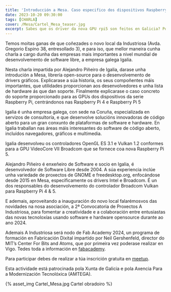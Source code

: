 ```yaml
---
title: 'Introducción a Mesa. Caso especifico dos dispositivos Raspberry Pi por Igalia'
date: 2023-10-20 09:30:00
tags: [CHARLA]
cover: /Mesa/Cartel_Mesa_teaser.jpg
excerpt: Sabes que os driver da nova GPU rpi5 son feitos en Galicia? Pois na inauguración do novo local Alejandro de Igalia vén contarnos cómo se fan!
---
```


Temos moitas ganas de que coñezades o novo local da Industriosa (Avda. Gregorio Espino 38, entresollado 3), e para iso, que mellor maneira cunha charla a cargo dunha das empresas mais importantes a nivel mundial de desenvolvemento de software libre, a empresa galega Igalia.

Nesta charla impartida por Alejandro Piñeiro de Igalia, darase unha introdución a Mesa, librería open-source para o desenvolvemento de drivers gráficos. Explicarase a súa historia, os seus compoñentes máis importantes, que utilidades proporcionan aos desenvolvedores e unha lista de hardware ás que dan soporte. Finalmente explicarase o caso concreto do soporte proporcionado para as GPUs dos dispositivos da serie Raspberry Pi, centrándonos nas Raspberry Pi 4 e Raspberry Pi 5

Igalia é unha empresa galega, con sede na Coruña, especializada en servizos de consultoría, e que desenvolve solucións innovadoras de código aberto para un gran conxunto de plataformas de software e hardware. En Igalia traballan nas áreas máis interesantes do software de código aberto, incluídos navegadores, gráficos e multimedia.

Igalia desenvolveu os controladores OpenGL ES 3.1 e Vulkan 1.2 conformes para a GPU VideoCore VII Broadcom que se fornece coa nova Raspberry Pi 5.

Alejandro Piñeiro é enxeñeiro de Software e socio en Igalia, é desenvolvedor de Software Libre desde 2004. A súa experiencia inclúe unha variedade de proxectos de GNOME e freedesktop.org, enfocándose desde 2015 en Mesa, especificamente os drivers Intel e Broadcom. É un dos responsables do desenvolvemento do controlador Broadcom Vulkan para Raspberry Pi 4 & 5.

E ademais, aproveitando a inauguración do novo local falarémosvos das novidades na nosa asociación, a 2ª Convocatoria de Proxectos A Industriosa, para  fomentar a creatividade e a colaboración entre entusiastas das novas tecnoloxías usando software e hardware opensource durante ao ano 2024.

Ademais A Industriosa será nodo de Fab Academy 2024, un programa de formación en Fabricación Dixital impartido por Neil Gershenfeld, director do MIT’s Center For Bits and Atoms, que por primeira vez poderase realizar en Vigo. Tedes toda a información en [fabacademy](https://fabacademy.org).


Para participar debes de realizar a túa inscrición gratuita en [meetup](https://www.meetup.com/es-ES/aindustriosa/events/296854461/).

Esta actividade está patrocinada pola Xunta de Galicia e pola Axencia Para a Modernización Tecnolóxica (AMTEGA).


{% asset_img Cartel_Mesa.jpg Cartel obradoiro %}
